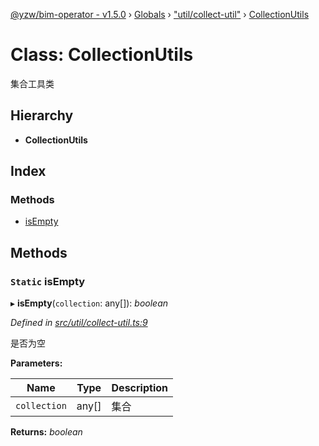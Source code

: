 [@yzw/bim-operator - v1.5.0](../README.md) › [Globals](../globals.md) › ["util/collect-util"](../modules/_util_collect_util_.md) › [CollectionUtils](_util_collect_util_.collectionutils.md)

# Class: CollectionUtils

集合工具类

## Hierarchy

* **CollectionUtils**

## Index

### Methods

* [isEmpty](_util_collect_util_.collectionutils.md#static-isempty)

## Methods

### `Static` isEmpty

▸ **isEmpty**(`collection`: any[]): *boolean*

*Defined in [src/util/collect-util.ts:9](https://github.com/youkaisteve/bim-operator/blob/90a5443/src/util/collect-util.ts#L9)*

是否为空

**Parameters:**

Name | Type | Description |
------ | ------ | ------ |
`collection` | any[] | 集合  |

**Returns:** *boolean*
